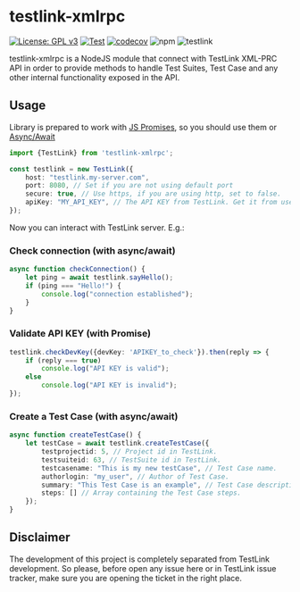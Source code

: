 # testlink-xmlrpc

[![License: GPL v3](https://img.shields.io/badge/License-GPL%20v3-blue.svg)](https://www.gnu.org/licenses/gpl-3.0)
[![Test](https://github.com/Nyaran/testlink-xmlrpc/actions/workflows/test.yml/badge.svg?branch=feature%2Ffirst)](https://github.com/Nyaran/testlink-xmlrpc/actions/workflows/test.yml)
[![codecov](https://codecov.io/gh/Nyaran/testlink-xmlrpc/branch/main/graph/badge.svg?token=GY6KRLL47I)](https://codecov.io/gh/Nyaran/testlink-xmlrpc)
![npm](https://img.shields.io/npm/dw/testlink-xmlrpc)
![testlink](https://img.shields.io/badge/TestLink-1.9.20-blue)

testlink-xmlrpc is a NodeJS module that connect with TestLink XML-PRC API in order to provide methods to handle Test Suites, Test Case and any other internal functionality exposed in the API.

## Usage

Library is prepared to work with [JS Promises](https://developer.mozilla.org/en-US/docs/Web/JavaScript/Reference/Global_Objects/Promise), so you should use them or [Async/Await](https://developer.mozilla.org/en-US/docs/Web/JavaScript/Reference/Statements/async_function)
````typescript
import {TestLink} from 'testlink-xmlrpc';

const testlink = new TestLink({
    host: "testlink.my-server.com",
    port: 8080, // Set if you are not using default port
    secure: true, // Use https, if you are using http, set to false.
    apiKey: "MY_API_KEY", // The API KEY from TestLink. Get it from user profile.
});
````

Now you can interact with TestLink server. E.g.:

### Check connection (with async/await)
````typescript
async function checkConnection() {
    let ping = await testlink.sayHello();
    if (ping === "Hello!") {
        console.log("connection established");
    }
}
````
### Validate API KEY (with Promise)
````typescript
testlink.checkDevKey({devKey: 'APIKEY_to_check'}).then(reply => {
    if (reply === true)
        console.log("API KEY is valid");
    else
        console.log("API KEY is invalid");
});
````
### Create a Test Case (with async/await)
````typescript
async function createTestCase() {
    let testCase = await testlink.createTestCase({
        testprojectid: 5, // Project id in TestLink.
        testsuiteid: 63, // TestSuite id in TestLink.
        testcasename: "This is my new testCase", // Test Case name.
        authorlogin: "my_user", // Author of Test Case.
        summary: "This Test Case is an example", // Test Case description.
        steps: [] // Array containing the Test Case steps.
    });
}
````

## Disclaimer
The development of this project is completely separated from TestLink development. So please, before open any issue here or in TestLink issue tracker, make sure you are opening the ticket in the right place.

